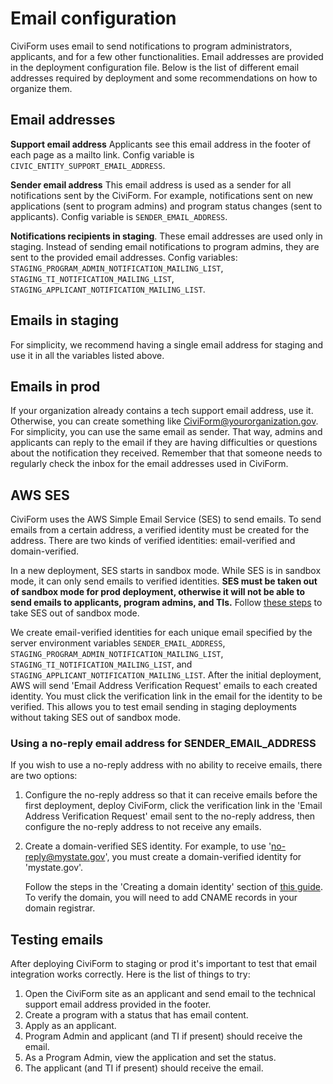 # Email configuration

CiviForm uses email to send notifications to program administrators, applicants,
and for a few other functionalities. Email addresses are provided in the
deployment configuration file. Below is the list of different email addresses
required by deployment and some recommendations on how to organize them.

## Email addresses

**Support email address**  Applicants see this email address in the footer of
each page as a mailto link. Config variable is
`CIVIC_ENTITY_SUPPORT_EMAIL_ADDRESS`.

**Sender email address**  This email address is used as a sender for all
notifications sent by the CiviForm. For example, notifications sent on new
applications (sent to program admins) and program status changes (sent to
applicants). Config variable is `SENDER_EMAIL_ADDRESS`.

**Notifications recipients in staging**. These email addresses are used only in
staging. Instead of sending email notifications to program admins, they are
sent to the provided email addresses. Config variables:
`STAGING_PROGRAM_ADMIN_NOTIFICATION_MAILING_LIST`,
`STAGING_TI_NOTIFICATION_MAILING_LIST`,
`STAGING_APPLICANT_NOTIFICATION_MAILING_LIST`. 

## Emails in staging

For simplicity, we recommend having a single email address for staging and use
it in all the variables listed above.

## Emails in prod

If your organization already contains a tech support email address, use it.
Otherwise, you can create something like CiviForm@yourorganization.gov. For
simplicity, you can use the same email as sender. That way, admins and applicants
can reply to the email if they are having difficulties or questions about the
notification they received. Remember that that someone needs to regularly check
the inbox for the email addresses used in CiviForm. 

## AWS SES

CiviForm uses the AWS Simple Email Service (SES) to send emails. To send emails
from a certain address, a verified identity must be created for the address.
There are two kinds of verified identities: email-verified and domain-verified.

In a new deployment, SES starts in sandbox mode. While SES is in sandbox mode,
it can only send emails to verified identities. **SES must be taken out of
sandbox mode for prod deployment, otherwise it will not be able to send emails
to applicants, program admins, and TIs.** Follow [these
steps](https://docs.aws.amazon.com/ses/latest/dg/request-production-access.html)
to take SES out of sandbox mode.

We create email-verified identities for each unique email specified by the
server environment variables `SENDER_EMAIL_ADDRESS`,
`STAGING_PROGRAM_ADMIN_NOTIFICATION_MAILING_LIST`,
`STAGING_TI_NOTIFICATION_MAILING_LIST`, and
`STAGING_APPLICANT_NOTIFICATION_MAILING_LIST`. After the initial deployment,
AWS will send 'Email Address Verification Request' emails to each created
identity. You must click the verification link in the email for the identity to
be verified. This allows you to test email sending in staging deployments
without taking SES out of sandbox mode.

### Using a no-reply email address for SENDER_EMAIL_ADDRESS

If you wish to use a no-reply address with no ability to receive emails, there
are two options:

1. Configure the no-reply address so that it can receive emails before the
   first deployment, deploy CiviForm, click the verification link in the 'Email
   Address Verification Request' email sent to the no-reply address, then
   configure the no-reply address to not receive any emails.

2. Create a domain-verified SES identity. For example, to use
   'no-reply@mystate.gov', you must create a domain-verified identity for
   'mystate.gov'.

   Follow the steps in the 'Creating a domain identity' section of [this
   guide](https://docs.aws.amazon.com/ses/latest/dg/creating-identities.html).
   To verify the domain, you will need to add CNAME records in your domain
   registrar.

## Testing emails 

After deploying CiviForm to staging or prod it's important to test that email
integration works correctly. Here is the list of things to try: 

1. Open the CiviForm site as an applicant and send email to the technical support
   email address provided in the footer.
2. Create a program with a status that has email content.
3. Apply as an applicant.
4. Program Admin and applicant (and TI if present) should receive the email.
4. As a Program Admin, view the application and set the status.
5. The applicant (and TI if present) should receive the email.

